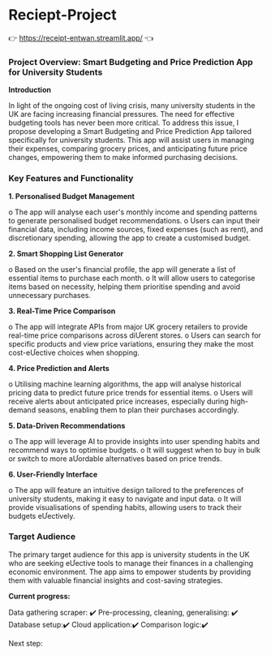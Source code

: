 # Reciept-Project

👉 https://receipt-entwan.streamlit.app/ 👈

### Project Overview: Smart Budgeting and Price Prediction App for University Students

**Introduction**

In light of the ongoing cost of living crisis, many university students in the UK are facing
increasing financial pressures. The need for effective budgeting tools has never been more
critical. To address this issue, I propose developing a Smart Budgeting and Price Prediction
App tailored specifically for university students. This app will assist users in managing their
expenses, comparing grocery prices, and anticipating future price changes, empowering them
to make informed purchasing decisions. 

### Key Features and Functionality

**1. Personalised Budget Management**

o The app will analyse each user's monthly income and spending patterns to
generate personalised budget recommendations.
o Users can input their financial data, including income sources, fixed expenses
(such as rent), and discretionary spending, allowing the app to create a
customised budget.

**2. Smart Shopping List Generator**

o Based on the user's financial profile, the app will generate a list of essential
items to purchase each month.
o It will allow users to categorise items based on necessity, helping them prioritise
spending and avoid unnecessary purchases.

**3. Real-Time Price Comparison**

o The app will integrate APIs from major UK grocery retailers to provide real-time
price comparisons across diƯerent stores.
o Users can search for specific products and view price variations, ensuring they
make the most cost-eƯective choices when shopping.

**4. Price Prediction and Alerts**

o Utilising machine learning algorithms, the app will analyse historical pricing data
to predict future price trends for essential items.
o Users will receive alerts about anticipated price increases, especially during
high-demand seasons, enabling them to plan their purchases accordingly.

**5. Data-Driven Recommendations**

o The app will leverage AI to provide insights into user spending habits and
recommend ways to optimise budgets.
o It will suggest when to buy in bulk or switch to more aƯordable alternatives
based on price trends.

**6. User-Friendly Interface**

o The app will feature an intuitive design tailored to the preferences of university
students, making it easy to navigate and input data.
o It will provide visualisations of spending habits, allowing users to track their
budgets eƯectively.

### Target Audience

The primary target audience for this app is university students in the UK who are seeking
eƯective tools to manage their finances in a challenging economic environment. The app aims
to empower students by providing them with valuable financial insights and cost-saving
strategies. 


**Current progress:**

Data gathering scraper: ✔️
Pre-processing, cleaning, generalising: ✔️
Database setup:✔️
Cloud application:✔️
Comparison logic:✔️


Next step: 

